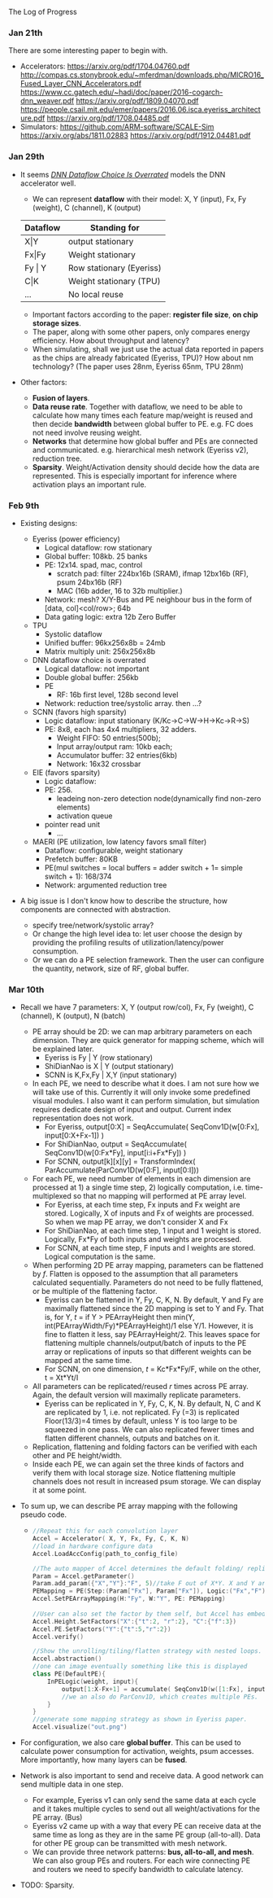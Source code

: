 The Log of Progress

### Jan 21th

There are some interesting paper to begin with.

- Accelerators:
  <https://arxiv.org/pdf/1704.04760.pdf>
  <http://compas.cs.stonybrook.edu/~mferdman/downloads.php/MICRO16_Fused_Layer_CNN_Accelerators.pdf>
  <https://www.cc.gatech.edu/~hadi/doc/paper/2016-cogarch-dnn_weaver.pdf>
  <https://arxiv.org/pdf/1809.04070.pdf>
  <https://people.csail.mit.edu/emer/papers/2016.06.isca.eyeriss_architecture.pdf>
  <https://arxiv.org/pdf/1708.04485.pdf>
- Simulators:
  <https://github.com/ARM-software/SCALE-Sim>
  <https://arxiv.org/abs/1811.02883> <https://arxiv.org/pdf/1912.04481.pdf>

### Jan 29th

- It seems [*DNN Dataflow Choice Is Overrated*](<https://arxiv.org/pdf/1809.04070.pdf>) models the DNN accelerator well.

  - We can represent **dataflow** with their model: X, Y (input), Fx, Fy (weight), C (channel), K (output)

  | Dataflow | Standing for             |
  | -------- | ------------------------ |
  | X\|Y     | output stationary        |
  | Fx\|Fy   | Weight stationary        |
  | Fy \| Y  | Row stationary (Eyeriss) |
  | C\|K     | Weight stationary (TPU)  |
  | ...      | No local reuse           |
  - Important factors according to the paper: **register file size**, **on chip storage sizes**.
  - The paper, along with some other papers, only compares energy efficiency. How about throughput and latency? 
  - When simulating, shall we just use the actual data reported in papers as the chips are already fabricated (Eyeriss, TPU)? How about nm technology? (The paper uses 28nm, Eyeriss 65nm, TPU 28nm)

- Other factors:

  - **Fusion of layers**.
  - **Data reuse rate**. Together with dataflow, we need to be able to calculate how many times each feature map/weight is reused and then decide **bandwidth** between global buffer to PE.  e.g. FC does not need involve reusing weight.
  - **Networks** that determine how global buffer and PEs are connected and communicated. e.g. hierarchical mesh network (Eyeriss v2), reduction tree.
  - **Sparsity**. Weight/Activation density should decide how the data are represented. This is especially important for inference where activation plays an important rule.

### Feb 9th

- Existing designs:
  - Eyeriss (power efficiency)
    - Logical dataflow: row stationary
    - Global buffer: 108kb. 25 banks
    - PE: 12x14.  spad, mac, control
      - scratch pad: filter 224bx16b (SRAM), ifmap 12bx16b (RF), psum 24bx16b (RF)
      - MAC (16b adder, 16 to 32b multiplier.)
    - Network: mesh? X/Y-Bus and PE neighbour bus in the form of [data, col]<col/row>; 64b  
    - Data gating logic: extra 12b Zero Buffer
  - TPU
    - Systolic dataflow
    - Unified buffer: 96kx256x8b = 24mb
    - Matrix multiply unit: 256x256x8b
  - DNN dataflow choice is overrated
    - Logical dataflow: not important
    - Double global buffer: 256kb
    - PE
      - RF: 16b  first level, 128b second level
    - Network: reduction tree/systolic array. then ...?
  - SCNN (favors high sparsity)
    - Logic dataflow: input stationary (K/Kc->C->W->H->Kc->R->S)
    - PE: 8x8, each has 4x4 multipliers, 32 adders. 
      - Weight FIFO: 50 entries(500b); 
      - Input array/output ram: 10kb each; 
      - Accumulator buffer: 32 entries(6kb) 
      - Network: 16x32 crossbar
  - EIE (favors sparsity)
    - Logic dataflow:
    - PE: 256.
      - leadeing non-zero detection node(dynamically find non-zero elements)
      - activation queue
    - pointer read unit
      - ...
  - MAERI (PE utilization, low latency favors small filter)
    - Dataflow: configurable, weight stationary
    - Prefetch buffer: 80KB
    - PE(mul switches = local buffers = adder switch + 1= simple switch + 1): 168/374
    - Network: argumented reduction tree
  
- A big issue is I don't know how to describe the structure, how components are connected with abstraction.
  - specify tree/network/systolic array?
  - Or change the high level idea to: let user choose the design by providing the profiling results of utilization/latency/power consumption.
  - Or we can do a PE selection framework. Then the user can configure the quantity, network, size of RF, global buffer. 

### Mar 10th

- Recall we have 7 parameters: X, Y (output row/col), Fx, Fy (weight), C (channel), K (output), N (batch)
  - PE array should be 2D: we can map arbitrary parameters on each dimension. They are quick generator for mapping scheme, which will be explained later.
    - Eyeriss is Fy | Y (row stationary)
    - ShiDianNao is X | Y (output stationary)
    - SCNN is K,Fx,Fy | X,Y (input stationary)
  - In each PE, we need to describe what it does. I am not sure how we will take use of this. Currently it will only invoke some predefined visual modules. I also want it can perform simulation, but simulation requires dedicate design of input and output. Current index representation does not work.
    - For Eyeriss, output[0:X] = SeqAccumulate( SeqConv1D(w[0:Fx], input[0:X+Fx-1]) )
    - For ShiDianNao,  output = SeqAccumulate( SeqConv1D(w[0:Fx\*Fy], input[i:i+Fx\*Fy]) )
    - For SCNN, output\[k\]\[x\]\[y\] = TransformIndex( ParAccumulate(ParConv1D(w[0:F], input[0:I]))
  - For each PE, we need number of elements in each dimension are processed at 1) a single time step, 2) logically computation, i.e.  time-multiplexed so that no mapping will performed at PE array level.
    - For Eyeriss, at each time step, Fx inputs and Fx weight are stored. Logically, X of inputs and Fx of weights are processed. So when we map PE array, we don't consider X and Fx
    - For ShiDianNao, at each time step, 1 input and 1 weight is stored. Logically, Fx*Fy of both inputs and weights are processed.
    - For SCNN, at each time step, F inputs and I weights are stored. Logical computation is the same.
  - When performing 2D PE array mapping, parameters can be flattened by *f*. Flatten is opposed to the assumption that all parameters calculated sequentially. Parameters do not need to be fully flattened, or be multiple of the flattening factor.
    - Eyeriss can be flattened in Y, Fy, C, K, N. By default, Y and Fy are maximally flattened since the 2D mapping is set to Y and Fy. That is, for Y, *t* = if Y > PEArrayHeight then min(Y, int(PEArrayWidth/Fy)*PEArrayHeight)/1 else Y/1. However, it is fine to flatten it less, say PEArrayHeight/2. This leaves space for flattening multiple channels/output/batch of inputs to the PE array or replications of inputs so that different weights can be mapped at the same time.
    - For SCNN, on one dimension, *t* = Kc\*Fx\*Fy/F, while on the other, t = Xt*Yt/I  
  - All parameters can be replicated/reused *r* times across PE array. Again, the default version will maximally replicate parameters.
    - Eyeriss can be replicated in Y, Fy, C, K, N. By default, N, C and K are replicated by 1, i.e. not replicated. Fy (=3) is replicated Floor(13/3)=4 times by default, unless Y is too large to be squeezed in one pass. We can also replicated fewer times and flatten different channels, outputs and batches on it.
  - Replication, flattening and folding factors can be verified with each other and PE height/width.
  - Inside each PE, we can again set the three kinds of factors and verify them with local storage size. Notice flattening multiple channels does not result in increased psum storage. We can display it at some point.

- To sum up, we can describe PE array mapping with the following pseudo code. 

  - ```c++
    //Repeat this for each convolution layer
    Accel = Accelerator( X, Y, Fx, Fy, C, K, N)
    //load in hardware configure data
    Accel.LoadAccConfig(path_to_config_file) 
    
    //The auto mapper of Accel determines the default folding/ replication/ flattening factors for X, Y, Fx, Fy, C, K, N
    Param = Accel.getParameter()
    Param.add_param({"X","Y"}:"F", 5)//take F out of X*Y. X and Y are both not fully flattened in PE level, so we can perform more flattening in PE Array level
    PEMapping = PE(Step:(Param["Fx"], Param["Fx"]), Logic:("Fx","F"), tight=false, implementation = some function pointer) //tight=false allow perform multiplexing inside PE
    Accel.SetPEArrayMapping(H:"Fy", W:"Y", PE: PEMapping)
        
    //User can also set the factor by them self, but Accel has embeded checker to determine whether the factors are valid or not, i.e. following the hardware configuration and folding/ replication/ flattening rules.
    Accel.Height.SetFactors("X":{"t":2, "r":2}, "C":{"f":3})
    Accel.PE.SetFactors("Y":{"t":5,"r":2})
    Accel.verify()
    
    //Show the unrolling/tiling/flatten strategy with nested loops.     
    Accel.abstraction() 
    //one can image eventually something like this is displayed
    class PE(DefaultPE){
        InPELogic(weight, input){
            output[1:X-Fx+1] = accumulate( SeqConv1D(w([1:Fx], input[1:X]) )
            //we an also do ParConv1D, which creates multiple PEs.
        }
    }
    //generate some mapping strategy as shown in Eyeriss paper.
    Accel.visualize("out.png") 
    ```


- For configuration, we also care **global buffer**. This can be used to calculate power consumption for activation, weights, psum accesses. More importantly, how many layers can be **fused**. 
- Network is also important to send and receive data. A good network can send multiple data in one step. 
  - For example, Eyeriss v1 can only send the same data at each cycle and it takes multiple cycles to send out all weight/activations for the PE array. (Bus)
  - Eyeriss v2 came up with a way that every PE can receive data at the same time as long as they are in the same PE group (all-to-all). Data for other PE group can be transmitted with mesh network.
  - We can provide three network patterns: **bus, all-to-all, and mesh**. We can also group PEs and routers. For each wire connecting PE and routers we need to specify bandwidth to calculate latency. 

- TODO: Sparsity.

